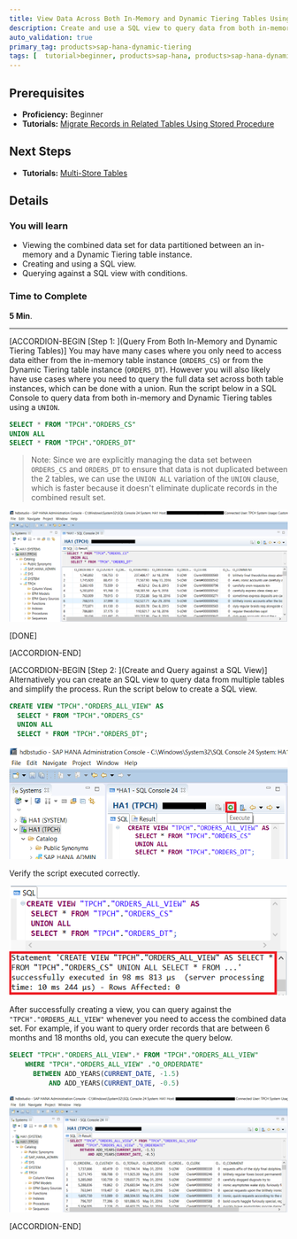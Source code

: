 ```yaml
---
title: View Data Across Both In-Memory and Dynamic Tiering Tables Using a SQL View Test Green Pop-over Three
description: Create and use a SQL view to query data from both in-memory and Dynamic Tiering tables.
auto_validation: true
primary_tag: products>sap-hana-dynamic-tiering
tags: [  tutorial>beginner, products>sap-hana, products>sap-hana-dynamic-tiering, products>sap-hana-studio, topic>big-data, topic>sql, tutorial>license ]
---
```

## Prerequisites
 - **Proficiency:** Beginner
 - **Tutorials:** [Migrate Records in Related Tables Using Stored Procedure](https://developers.sap.com/tutorials/dt-create-schema-load-data-part6.html)

## Next Steps
 - **Tutorials:** [Multi-Store Tables](https://developers.sap.com/tutorials/dt-create-schema-load-data-part8.html)

## Details
### You will learn
 - Viewing the combined data set for data partitioned between an in-memory and a Dynamic Tiering table instance.
 - Creating and using a SQL view.
 - Querying against a SQL view with conditions.

### Time to Complete
**5 Min**.

---

[ACCORDION-BEGIN [Step 1: ](Query From Both In-Memory and Dynamic Tiering Tables)]
You may have many cases where you only need to access data either from the in-memory table instance (`ORDERS_CS`) or from the Dynamic Tiering table instance (`ORDERS_DT`). However you will also likely have use cases where you need to query the full data set across both table instances, which can be done with a union.
Run the script below in a SQL Console to query data from both in-memory and Dynamic Tiering tables using a `UNION`.

```sql
SELECT * FROM "TPCH"."ORDERS_CS"
UNION ALL
SELECT * FROM "TPCH"."ORDERS_DT"
```
>Note: Since we are explicitly managing the data set between `ORDERS_CS` and `ORDERS_DT` to ensure that data is not duplicated between the 2 tables, we can use the `UNION ALL` variation of the `UNION` clause, which is faster because it doesn't eliminate duplicate records in the combined result set.

![Union](union.png)

[DONE]

[ACCORDION-END]

[ACCORDION-BEGIN [Step 2: ](Create and Query against a SQL View)]
Alternatively you can create an SQL view to query data from multiple tables and simplify the process. Run the script below to create a SQL view.

```sql
CREATE VIEW "TPCH"."ORDERS_ALL_VIEW" AS
  SELECT * FROM "TPCH"."ORDERS_CS"
  UNION ALL
  SELECT * FROM "TPCH"."ORDERS_DT";
```

![Create View](create-view.png)

Verify the script executed correctly.

![Create View Success](create-view-success.png)

After successfully creating a view, you can query against the `"TPCH"."ORDERS_ALL_VIEW"` whenever you need to access the combined data set. For example, if you want to query order records that are between 6 months and 18 months old, you can execute the query below.

```sql
SELECT "TPCH"."ORDERS_ALL_VIEW".* FROM "TPCH"."ORDERS_ALL_VIEW"
    WHERE "TPCH"."ORDERS_ALL_VIEW" ."O_ORDERDATE"
      BETWEEN ADD_YEARS(CURRENT_DATE, -1.5)
          AND ADD_YEARS(CURRENT_DATE, -0.5)
```

![Query View](query-view.png)


[ACCORDION-END]
